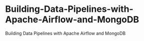 # Building-Data-Pipelines-with-Apache-Airflow-and-MongoDB
Building Data Pipelines with Apache Airflow and MongoDB
